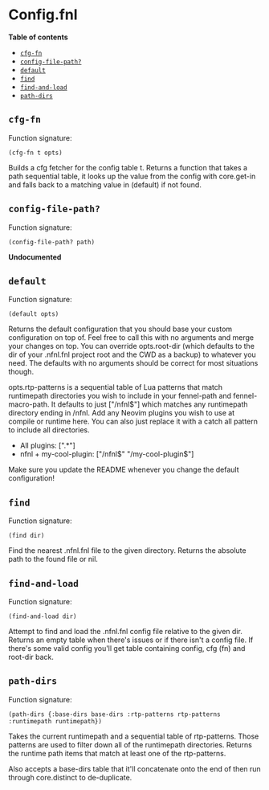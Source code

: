 # Config.fnl

**Table of contents**

- [`cfg-fn`](#cfg-fn)
- [`config-file-path?`](#config-file-path)
- [`default`](#default)
- [`find`](#find)
- [`find-and-load`](#find-and-load)
- [`path-dirs`](#path-dirs)

## `cfg-fn`
Function signature:

```
(cfg-fn t opts)
```

Builds a cfg fetcher for the config table t. Returns a function that takes a
  path sequential table, it looks up the value from the config with core.get-in
  and falls back to a matching value in (default) if not found.

## `config-file-path?`
Function signature:

```
(config-file-path? path)
```

**Undocumented**

## `default`
Function signature:

```
(default opts)
```

Returns the default configuration that you should base your custom
  configuration on top of. Feel free to call this with no arguments and merge
  your changes on top. You can override opts.root-dir (which defaults to the dir of your .nfnl.fnl project root and the CWD as a backup) to whatever you need. The defaults with no arguments should be correct for most situations though.

  opts.rtp-patterns is a sequential table of Lua patterns that match
  runtimepath directories you wish to include in your fennel-path and
  fennel-macro-path. It defaults to just ["/nfnl$"] which matches any
  runtimepath directory ending in /nfnl. Add any Neovim plugins you wish to use
  at compile or runtime here. You can also just replace it with a catch all
  pattern to include all directories.

   - All plugins: [".*"]
   - nfnl + my-cool-plugin: ["/nfnl$" "/my-cool-plugin$"]

  Make sure you update the README whenever you change the default
  configuration!

## `find`
Function signature:

```
(find dir)
```

Find the nearest .nfnl.fnl file to the given directory. Returns the absolute
  path to the found file or nil.

## `find-and-load`
Function signature:

```
(find-and-load dir)
```

Attempt to find and load the .nfnl.fnl config file relative to the given dir.
  Returns an empty table when there's issues or if there isn't a config file.
  If there's some valid config you'll get table containing config, cfg (fn) and
  root-dir back.

## `path-dirs`
Function signature:

```
(path-dirs {:base-dirs base-dirs :rtp-patterns rtp-patterns :runtimepath runtimepath})
```

Takes the current runtimepath and a sequential table of rtp-patterns. Those
  patterns are used to filter down all of the runtimepath directories. Returns
  the runtime path items that match at least one of the rtp-patterns.

  Also accepts a base-dirs table that it'll concatenate onto the end of then
  run through core.distinct to de-duplicate.


<!-- Generated with Fenneldoc v1.0.1
     https://gitlab.com/andreyorst/fenneldoc -->
